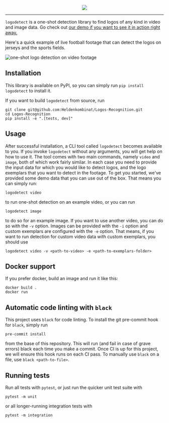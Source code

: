 <p align="center">
  <img src="https://github.com/Heldenkombinat/Logos-Recognition/blob/master/hkt_logo_detect.png">
</p>

---

`logodetect` is a one-shot detection library to find logos of any kind in video and image data. Go check out
[our demo if you want to see it in action right away.](https://logodetect.netlify.com/)

Here's a quick example of live football footage that can detect the logos on jerseys and the sports fields.

![one-shot logo detection on video footage](demo.gif)

## Installation

This library is available on PyPI, so you can simply run `pip install logodetect` to install it.

If you want to build `logodetect` from source, run

```bash_script
git clone git@github.com:Heldenkombinat/Logos-Recognition.git
cd Logos-Recognition
pip install -e ".[tests, dev]"
```

## Usage

After successful installation, a CLI tool called `logodetect` becomes available to you. If you invoke `logodetect`
without any arguments, you will get help on how to use it. The tool comes with two main commands, namely `video`
and `image`, both of which work fairly similar. In each case you need to provide the input data for which you would
like to detect logos, and the logo exemplars that you want to detect in the footage. To get you started, we've provided
some demo data that you can use out of the box. That means you can simply run:

```bash_script
logodetect video
```

to run one-shot detection on an example video, or you can run

```bash_script
logodetect image
```

to do so for an example image. If you want to use another video, you can do so with the `-v` option. Images can be provided
with the `-i` option and custom exemplars are configured with the `-e` option. That means, if you want to run detection
for custom video data with custom exemplars, you should use

```bash_script
logodetect video -v <path-to-video> -e <path-to-exemplars-folder>
```

## Docker support

If you prefer docker, build an image and run it like this:

```bash_script
docker build .
docker run
```

## Automatic code linting with `black`

This project uses `black` for code linting. To install the git pre-commit hook for `black`,
simply run

```bash_script
pre-commit install
```

from the base of this repository. This will run (and fail in case of grave errors) black each time you make a commit. 
Once CI is up for this project, we will ensure this hook runs on each CI pass. To manually use `black` on a file,
use `black <path-to-file>`.

## Running tests

Run all tests with `pytest`, or just run the quicker unit test suite with 

```bash_script
pytest -m unit
```

or all longer-running integration tests with

```bash_script
pytest -m integration
```
